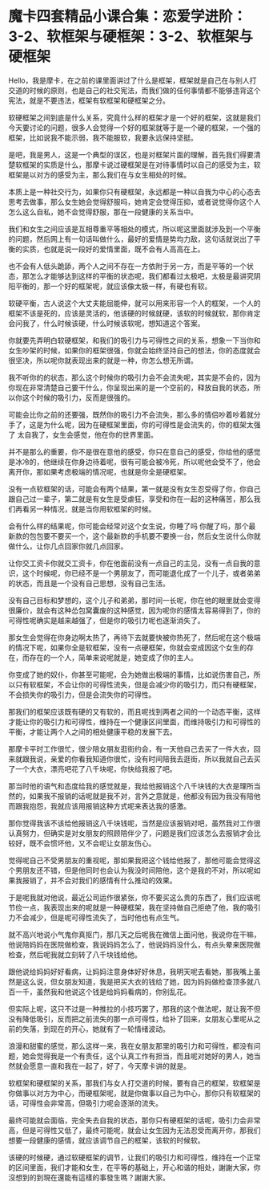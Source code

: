 # 魔卡四套精品小课合集：恋爱学进阶：3-2、软框架与硬框架：3-2、软框架与硬框架

Hello，我是摩卡，在之前的课里面讲过了什么是框架，框架就是自己在与别人打交道的时候的原则，也是自己的社交宪法，而我们做的任何事情都不能够违背这个宪法，就是不要违法，框架有软框架和硬框架之分。

软硬框架之间到底是什么关系，究竟什么样的框架才是一个好的框架，这就是我们今天要讨论的问题，很多人会觉得一个好的框架就等于是一个硬的框架，一个强的框架，比如说我不能示弱，我不能服软，我要永远保持坚挺。

是吧，我是男人，这是一个典型的误区，也是对框架片面的理解，首先我们得要清楚软框架的实质是什么，那摩卡说过硬框架是在对待事情时以自己的感受为主，软框架是以对方的感受为主，那么我们在与女生相处的时候。

本质上是一种社交行为，如果你只有硬框架，永远都是一种以自我为中心的心态去思考去做事，那么女生她会觉得舒服吗，她肯定会觉得压抑，或者说觉得你这个人怎么这么自私，她不会觉得舒服，那在一段健康的关系当中。

我们和女生之间应该是互相尊重平等相处的模式，所以呢这里面就涉及到一个平衡的问题，然后网上有一句话叫做什么，最好的爱情是势均力敌，这句话就说出了平衡的实质，也就是说一段好的爱情里面，既不会有人高高在上。

也不会有人低头跪舔，两个人之间不存在一方依附于另一方，而是平等的一个状态，那怎么才能够达到这样的平衡的状态呢，我们都看过太极吧，太极是最讲究阴阳平衡的，那一个好的框架呢，就应该像太极一样，有硬也有软。

软硬平衡，古人说这个大丈夫能屈能伸，就可以用来形容一个人的框架，一个人的框架不该是死的，应该是灵活的，他该硬的时候就硬，该软的时候就软，那你肯定会问我了，什么时候该硬，什么时候该软呢，想知道这个答案。

你就要先弄明白软硬框架，和我们的吸引力与可得性之间的关系，想象一下当你和女生吵架的时候，如果你的框架很强，你就会始终坚持自己的想法，你的态度就会很坚决，所以呢你就表现出来的就是一种，你怎么想无所谓。

我不听你的的状态，那么这个时候你的吸引力会不会流失呢，其实是不会的，因为你现在非常清楚自己要干什么，你呈现出来的是一个空前的，释放自我的状态，所以你这个时候的吸引力，反而是很强的。

可能会比你之前的还要强，既然你的吸引力不会流失，那么多的情侣吵着吵着就分手了，这是为什么呢，因为在硬框架里面，你的可得性是会流失的，你的框架太强了 太自我了，女生会感觉，他在你的世界里面。

并不是那么的重要，你不是很在意他的感受，你只在意自己的感受，你给他的感觉是冰冷的，他继续在你身边待着呢，很有可能会被冷死，所以呢他会受不了，他会离开你，那如果考虑极端的情况呢，也就是你全是硬框架。

没有一点软框架的话，可能会有两个结果，第一就是没有女生忍受得了你，你自己跟自己过一辈子，第二就是有女生是受虐狂，享受和你在一起的这种痛苦，那么我们再看另一种情况，就是当你用软框架的时候。

会有什么样的结果呢，你可能会经常对这个女生说，你睡了吗 你醒了吗，那个最新款的包包要不要买一个，这个最新款的手机要不要换一台，然后女生说什么你就做什么，让你几点回家你就几点回家。

让你交工资卡你就交工资卡，你在他面前没有一点自己的主见，没有一点自我的意识，这个时候呢，你已经不是一个男朋友了，而可能退化成了一个儿子，或者弟弟的状态，而且是一个没有自己思想，没有自己生活。

没有自己目标和梦想的，这个儿子和弟弟，那时间一长呢，你在他的眼里就会变得很廉价，就会有这种怂包窝囊废的这种感觉，因为呢你的感情太容易得到了，你的可得性呢确实是越来越强了，但是你的吸引力呢也逐渐消失了。

那女生会觉得在你身边啊太热了，再待下去就要快被你热死了，然后呢在这个极端的情况下呢，如果你全是软框架，没有一点硬框架，你就会变成因这个女生的存在，而存在的一个人，简单来说呢就是，她变成了你的主人。

你变成了她的奴仆，你甚至可能呢，会为她做出极端的事情，比如说伤害自己，所以只有软框架，不会让你的可得性流失，但是会减少你的吸引力，而只有硬框架，不会损失你的吸引力，但是会流失你的可得性。

那我们的框架应该既有硬的又有软的，而且呢找到两者之间的一个动态平衡，这样才能让你的吸引力和可得性，维持在一个健康区间里面，而维持吸引力和可得性的平衡，才能让两个人之间的相处健康平稳的发展下去。

那摩卡平时工作很忙，很少陪女朋友逛街约会，有一天他自己去买了一件大衣，回来就跟我说，亲爱的你看我知道你很忙，没有时间陪我去逛街，所以我就自己去买了一个大衣，漂亮吧花了八千块呢，你快给我报了吧。

那当时他的语气和态度给我的感觉就是，我给他报销这个八千块钱的大衣是理所当然的，如果我不报销的话呢就是我不对，言外之意就是，他都没有因为我没有陪他而跟我抱怨，我就应该用报销这种方式呢来表达我的感激。

那你觉得我该不该给他报销这八千块钱呢，当然是应该报销对吧，虽然我对工作很认真努力，但确实是对女朋友的照顾陪伴少了，问题是我们应该怎么去报销才会比较好，既不会惯坏他，又不会呢让女朋友伤心。

觉得呢自己不受男朋友的重视呢，那如果我把这个钱给他报了，那他可能会觉得这个男朋友还不错，但是他同时也会认为我没时间陪他，这个是我的不对，所以呢如果我报销了，并不会对我们的感情有什么推动的效果。

于是呢我就对他说，最近公司运作很紧张，你不要买这么贵的东西了，我们应该呢节俭一点，我表现出来的呢就是一种硬框架，我在坚持做自己拒绝了他，我的吸引力不会减少，但是呢可得性流失了，当时他也有点生气。

就不高兴地说小气鬼你真抠门，那几天之后呢我在微信上面问他，我说你在干嘛，他说陪妈妈在医院做检查，我说妈妈怎么了，他说妈妈没什么，有点头晕来医院做检查，然后呢我就立刻转了八千块钱给他。

跟他说给妈妈好好看病，让妈妈注意身体好好休息，我明天呢去看她，那我嘴上虽然是这么说，但女朋友知道，我是把买大衣的钱给了她，因为妈妈做检查顶多就八百一千，虽然我和他说这个钱是给妈妈看病的，你别乱花。

但实际上呢，这只不过是一种推拉的小技巧罢了，那我的这个做法呢，就让我不但没有降低吸引，反而把之前流失的那一点可得性，给补了回来，女朋友心里呢从之前的失落，到现在的开心，她就有了一轮情绪波动。

浪漫和甜蜜的感觉，那么这样一来，我在女朋友那里的吸引力和可得性，都没有问题，她会觉得我是一个有责任，这个认真工作有担当，而且呢对她好的男人，她当然就会愿意一直和我在一起了，好了，今天摩卡讲的就是。

软框架和硬框架的关系，那我们与女人打交道的时候，要有自己的框架，软框架是你做事以对方为中心，而硬框架呢，就是你做事以自己为中心，那你只有软框架的话，可得性会非常高，但吸引力呢会逐渐的流失。

最终可能就会面临，完全失去自我的状态，那你只有硬框架的话呢，吸引力会非常高，但是可得性又低了，最终可能呢，就会让女生因为无法忍受而离开你，那我们想要一段健康的感情，就应该调节自己的框架，该软的时候软。

该硬的时候硬，通过软硬框架的调节，让我们的吸引力和可得性，维持在一个正常的区间里面，我们才能和女生，在平等的基础上，开心和谐的相处，謝謝大家，你沒想到的到現在還能有這樣的事發生嗎？謝謝大家。

